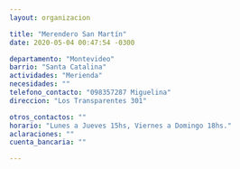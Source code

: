 ```yaml
---
layout: organizacion

title: "Merendero San Martín"
date: 2020-05-04 00:47:54 -0300

departamento: "Montevideo"
barrio: "Santa Catalina"
actividades: "Merienda"
necesidades: ""
telefono_contacto: "098357287 Miguelina"
direccion: "Los Transparentes 301"

otros_contactos: ""
horario: "Lunes a Jueves 15hs, Viernes a Domingo 18hs."
aclaraciones: ""
cuenta_bancaria: ""

---
```

